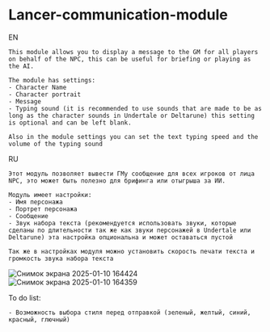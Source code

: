 # Lancer-communication-module
EN
```
This module allows you to display a message to the GM for all players on behalf of the NPC, this can be useful for briefing or playing as the AI.

The module has settings:
- Character Name
- Character portrait
- Message
- Typing sound (it is recommended to use sounds that are made to be as long as the character sounds in Undertale or Deltarune) this setting is optional and can be left blank.

Also in the module settings you can set the text typing speed and the volume of the typing sound
```

RU
```
Этот модуль позволяет вывести ГМу сообщение для всех игроков от лица NPC, это может быть полезно для брифинга или отыгрыша за ИИ.

Модуль имеет настройки:
- Имя персонажа
- Портрет персонажа
- Сообщение
- Звук набора текста (рекомендуется использовать звуки, которые сделаны по длительности так же как звуки персонажей в Undertale или Deltarune) эта настройка опциональна и может оставаться пустой

Так же в настройках модуля можно установить скорость печати текста и громкость звука набора текста
```
![Снимок экрана 2025-01-10 164424](https://github.com/user-attachments/assets/34300a08-f53c-4e30-90d8-c191b12cfa3c)
![Снимок экрана 2025-01-10 164359](https://github.com/user-attachments/assets/baf3c9a1-7af4-435e-8e71-b60d05b9a646)

To do list:
```
- Возможность выбора стиля перед отправкой (зеленый, желтый, синий, красный, глючный)
```
